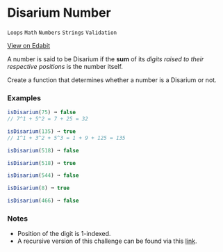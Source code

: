 # Disarium Number

`Loops` `Math` `Numbers` `Strings` `Validation`

[View on Edabit](https://edabit.com/challenge/pyxXekyofGasXX2me)

A number is said to be Disarium if the **sum** of its _digits raised to their respective positions_ is the number itself.

Create a function that determines whether a number is a Disarium or not.

### Examples

```js
isDisarium(75) ➞ false
// 7^1 + 5^2 = 7 + 25 = 32

isDisarium(135) ➞ true
// 1^1 + 3^2 + 5^3 = 1 + 9 + 125 = 135

isDisarium(518) ➞ false

isDisarium(518) ➞ true

isDisarium(544) ➞ false

isDisarium(8) ➞ true

isDisarium(466) ➞ false
```

### Notes

- Position of the digit is 1-indexed.
- A recursive version of this challenge can be found via this [link](https://edabit.com/challenge/3bMksFY5emJLvLJBW).
